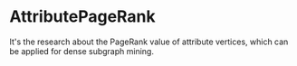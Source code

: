 # AttributePageRank
It's the research about the PageRank value of attribute vertices, which can be applied for dense subgraph mining.
